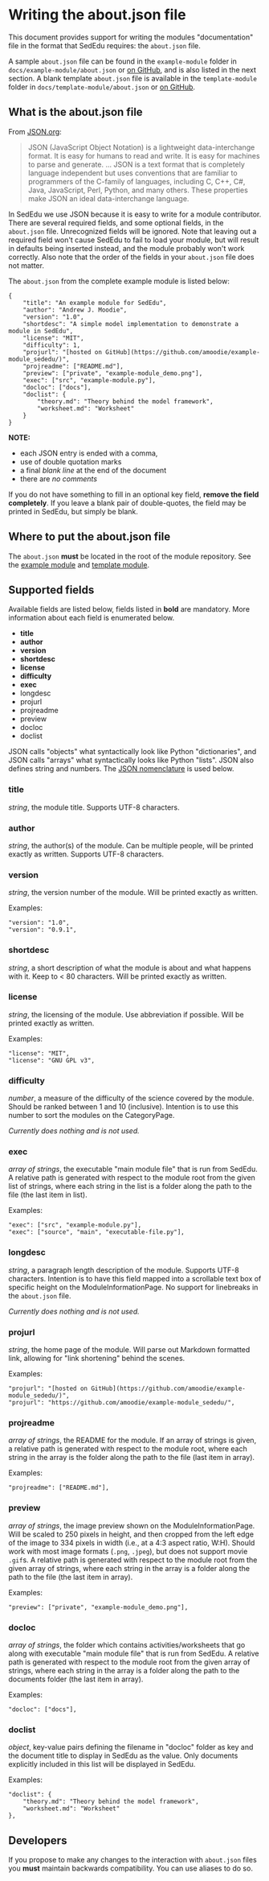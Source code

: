 # Writing the about.json file

This document provides support for writing the modules "documentation" file in the format that SedEdu requires: the `about.json` file.

A sample `about.json` file can be found in the `example-module` folder in `docs/example-module/about.json` or [on GitHub](https://github.com/amoodie/example-module_sededu/blob/master/about.json), and is also listed in the next section.
A blank template `about.json` file is available in the `template-module` folder in `docs/template-module/about.json` or [on GitHub](https://github.com/amoodie/template-module_sededu/blob/master/about.json).



## What is the about.json file

From [JSON.org](https://www.JSON.org):

> JSON (JavaScript Object Notation) is a lightweight data-interchange format. It is easy for humans to read and write. It is easy for machines to parse and generate. ... JSON is a text format that is completely language independent but uses conventions that are familiar to programmers of the C-family of languages, including C, C++, C#, Java, JavaScript, Perl, Python, and many others. These properties make JSON an ideal data-interchange language.

In SedEdu we use JSON because it is easy to write for a module contributor. 
There are several required fields, and some optional fields, in the `about.json` file. 
Unrecognized fields will be ignored.
Note that leaving out a required field won't cause SedEdu to fail to load your module, but will result in defaults being inserted instead, and the module probably won't work correctly.
Also note that the order of the fields in your `about.json` file does not matter. 

The `about.json` from the complete example module is listed below:

```
{
    "title": "An example module for SedEdu",
    "author": "Andrew J. Moodie",
    "version": "1.0",
    "shortdesc": "A simple model implementation to demonstrate a module in SedEdu",
    "license": "MIT",
    "difficulty": 1,
    "projurl": "[hosted on GitHub](https://github.com/amoodie/example-module_sededu/)",
    "projreadme": ["README.md"],
    "preview": ["private", "example-module_demo.png"],
    "exec": ["src", "example-module.py"],
    "docloc": ["docs"],
    "doclist": {
        "theory.md": "Theory behind the model framework", 
        "worksheet.md": "Worksheet"
    }
}

```

__NOTE:__
* each JSON entry is ended with a comma, 
* use of double quotation marks
* a final _blank line_ at the end of the document 
* there are _no comments_

If you do not have something to fill in an optional key field, __remove the field completely__. 
If you leave a blank pair of double-quotes, the field may be printed in SedEdu, but simply be blank.

## Where to put the about.json file
The `about.json` __must__ be located in the root of the module repository. See the [example module](https://github.com/amoodie/example-module_sededu/) and [template module](https://github.com/amoodie/template-module_sededu/).



## Supported fields

Available fields are listed below, fields listed in __bold__ are mandatory.
More information about each field is enumerated below. 

* __title__
* __author__
* __version__
* __shortdesc__
* __license__
* __difficulty__
* __exec__
* longdesc
* projurl
* projreadme
* preview
* docloc
* doclist

JSON calls "objects" what syntactically look like Python "dictionaries", and JSON calls "arrays" what syntactically looks like Python "lists".
JSON also defines string and numbers.
The [JSON nomenclature](http://www.json.org/) is used below.


### title

_string_, the module title. Supports UTF-8 characters.


### author

_string_, the author(s) of the module. 
Can be multiple people, will be printed exactly as written. 
Supports UTF-8 characters.


### version

_string_, the version number of the module. 
Will be printed exactly as written.

Examples:
```
"version": "1.0",
"version": "0.9.1",
```


### shortdesc

_string_, a short description of what the module is about and what happens with it. 
Keep to < 80 characters. 
Will be printed exactly as written.


### license

_string_, the licensing of the module. 
Use abbreviation if possible. 
Will be printed exactly as written.

Examples:
```
"license": "MIT",
"license": "GNU GPL v3",
```


### difficulty

_number_, a measure of the difficulty of the science covered by the module. 
Should be ranked between 1 and 10 (inclusive). 
Intention is to use this number to sort the modules on the CategoryPage.

_Currently does nothing and is not used._


### exec

_array of strings_, the executable "main module file" that is run from SedEdu.
A relative path is generated with respect to the module root from the given list of strings, where each string in the list is a folder along the path to the file (the last item in list).

Examples:
```
"exec": ["src", "example-module.py"],
"exec": ["source", "main", "executable-file.py"],
```


### longdesc

_string_, a paragraph length description of the module.
Supports UTF-8 characters. 
Intention is to have this field mapped into a scrollable text box of specific height on the ModuleInformationPage. 
No support for linebreaks in the `about.json` file.

_Currently does nothing and is not used._


### projurl

_string_, the home page of the module. 
Will parse out Markdown formatted link, allowing for "link shortening" behind the scenes.
<!-- If Markdown is not detected, input will be printed exactly as written as a link. -->

Examples:
```
"projurl": "[hosted on GitHub](https://github.com/amoodie/example-module_sededu/)",
"projurl": "https://github.com/amoodie/example-module_sededu/",
```


### projreadme

_array of strings_, the README for the module. 
If an array of strings is given, a relative path is generated with respect to the module root, where each string in the array is the folder along the path to the file (last item in array). 
<!-- If a string is given, it is converted to a url link. **ADD STRING TO INPUTS ABOVE!!** -->

Examples:
```
"projreadme": ["README.md"],
```
<!-- "projreadme": "https://github.com/amoodie/example-module_sededu/README.md", --> 


### preview

_array of strings_, the image preview shown on the ModuleInformationPage.
Will be scaled to 250 pixels in height, and then cropped from the left edge of the image to 334 pixels in width (i.e., at a 4:3 aspect ratio, W:H). 
Should work with most image formats (`.png`, `.jpeg`), but does not support movie `.gif`s. 
A relative path is generated with respect to the module root from the given array of strings, where each string in the array is a folder along the path to the file (the last item in array).

Examples:
```
"preview": ["private", "example-module_demo.png"],
```


### docloc

_array of strings_, the folder which contains activities/worksheets that go along with executable "main module file" that is run from SedEdu.
A relative path is generated with respect to the module root from the given array of strings, where each string in the array is a folder along the path to the documents folder (the last item in array).

Examples:
```
"docloc": ["docs"],
```


### doclist

_object_, key-value pairs defining the filename in "docloc" folder as key and the document title to display in SedEdu as the value. Only documents explicitly included in this list will be displayed in SedEdu.

Examples:
```
"doclist": {
    "theory.md": "Theory behind the model framework", 
    "worksheet.md": "Worksheet"
},
```



## Developers

If you propose to make any changes to the interaction with `about.json` files you __must__ maintain backwards compatibility.
You can use aliases to do so.

